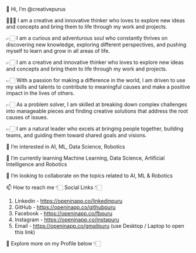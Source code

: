 👋 Hi, I’m @creativepurus

👨🏻‍💻 I am a creative and innovative thinker who loves to explore new ideas and concepts and bring them to life through my work and projects.

👉🏻 I am a curious and adventurous soul who constantly thrives on discovering new knowledge, exploring different perspectives, and pushing myself to learn and grow in all areas of life.

👉🏻 I am a creative and innovative thinker who loves to explore new ideas and concepts and bring them to life through my work and projects.

👉🏻 With a passion for making a difference in the world, I am driven to use my skills and talents to contribute to meaningful causes and make a positive impact in the lives of others.

👉🏻 As a problem solver, I am skilled at breaking down complex challenges into manageable pieces and finding creative solutions that address the root causes of issues.

👉🏻 I am a natural leader who excels at bringing people together, building teams, and guiding them toward shared goals and visions.


👀 I’m interested in AI, ML, Data Science, Robotics

🌱 I’m currently learning Machine Learning, Data Science, Artificial Intelligence and Robotics

💞️ I’m looking to collaborate on the topics related to AI, ML & Robotics

📫 How to reach me 👇🏻 Social Links 👇🏻

1. Linkedin - https://openinapp.co/linkedinpuru
2. GitHub - https://openinapp.co/githubpuru 
3. Facebook - https://openinapp.co/fbpuru
4. Instagram - https://openinapp.co/instapuru
5. Email - https://openinapp.co/gmailpuru  (use Desktop / Laptop to open this link)

🌟 Explore more on my Profile below 👇🏻

<!---
creativepurus/creativepurus is a ✨ special ✨ repository because its `README.md` (this file) appears on your GitHub profile.
You can click the Preview link to take a look at your changes.
--->
